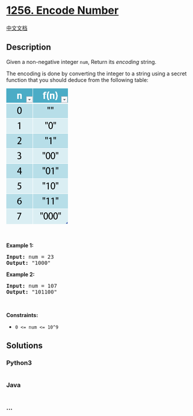 # [1256. Encode Number](https://leetcode.com/problems/encode-number)

[中文文档](/solution/1200-1299/1256.Encode%20Number/README.md)

## Description

<p>Given a non-negative integer <code>num</code>, Return its <em>encoding</em> string.</p>

<p>The encoding is done by converting the integer to a string using a secret function that you should deduce from the following table:</p>

![](./images/encode_number.png)

<p> </p>
<p><strong>Example 1:</strong></p>

<pre>
<strong>Input:</strong> num = 23
<strong>Output:</strong> "1000"
</pre>

<p><strong>Example 2:</strong></p>

<pre>
<strong>Input:</strong> num = 107
<strong>Output:</strong> "101100"
</pre>

<p> </p>
<p><strong>Constraints:</strong></p>

<ul>
	<li><code>0 <= num <= 10^9</code></li>
</ul>

## Solutions

<!-- tabs:start -->

### **Python3**

```python

```

### **Java**

```java

```

### **...**

```

```

<!-- tabs:end -->

